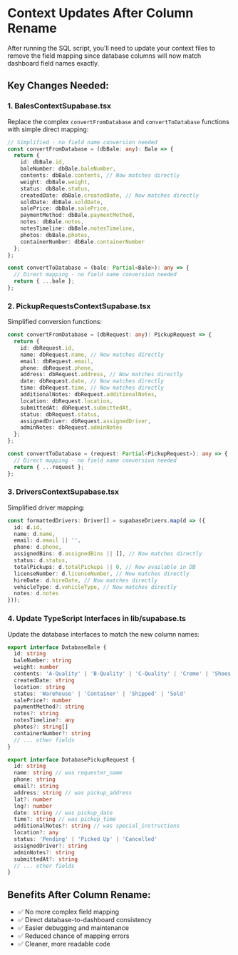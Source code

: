 # Context Updates After Column Rename

After running the SQL script, you'll need to update your context files to remove the field mapping since database columns will now match dashboard field names exactly.

## Key Changes Needed:

### 1. BalesContextSupabase.tsx
Replace the complex `convertFromDatabase` and `convertToDatabase` functions with simple direct mapping:

```typescript
// Simplified - no field name conversion needed
const convertFromDatabase = (dbBale: any): Bale => {
  return {
    id: dbBale.id,
    baleNumber: dbBale.baleNumber,
    contents: dbBale.contents, // Now matches directly
    weight: dbBale.weight,
    status: dbBale.status,
    createdDate: dbBale.createdDate, // Now matches directly
    soldDate: dbBale.soldDate,
    salePrice: dbBale.salePrice,
    paymentMethod: dbBale.paymentMethod,
    notes: dbBale.notes,
    notesTimeline: dbBale.notesTimeline,
    photos: dbBale.photos,
    containerNumber: dbBale.containerNumber
  };
};

const convertToDatabase = (bale: Partial<Bale>): any => {
  // Direct mapping - no field name conversion needed
  return { ...bale };
};
```

### 2. PickupRequestsContextSupabase.tsx
Simplified conversion functions:

```typescript
const convertFromDatabase = (dbRequest: any): PickupRequest => {
  return {
    id: dbRequest.id,
    name: dbRequest.name, // Now matches directly
    email: dbRequest.email,
    phone: dbRequest.phone,
    address: dbRequest.address, // Now matches directly
    date: dbRequest.date, // Now matches directly
    time: dbRequest.time, // Now matches directly
    additionalNotes: dbRequest.additionalNotes,
    location: dbRequest.location,
    submittedAt: dbRequest.submittedAt,
    status: dbRequest.status,
    assignedDriver: dbRequest.assignedDriver,
    adminNotes: dbRequest.adminNotes
  };
};

const convertToDatabase = (request: Partial<PickupRequest>): any => {
  // Direct mapping - no field name conversion needed
  return { ...request };
};
```

### 3. DriversContextSupabase.tsx
Simplified driver mapping:

```typescript
const formattedDrivers: Driver[] = supabaseDrivers.map(d => ({
  id: d.id,
  name: d.name,
  email: d.email || '',
  phone: d.phone,
  assignedBins: d.assignedBins || [], // Now matches directly
  status: d.status,
  totalPickups: d.totalPickups || 0, // Now available in DB
  licenseNumber: d.licenseNumber, // Now matches directly
  hireDate: d.hireDate, // Now matches directly
  vehicleType: d.vehicleType, // Now matches directly
  notes: d.notes
}));
```

### 4. Update TypeScript Interfaces in lib/supabase.ts
Update the database interfaces to match the new column names:

```typescript
export interface DatabaseBale {
  id: string
  baleNumber: string
  weight: number
  contents: 'A-Quality' | 'B-Quality' | 'C-Quality' | 'Creme' | 'Shoes'
  createdDate: string
  location: string
  status: 'Warehouse' | 'Container' | 'Shipped' | 'Sold'
  salePrice?: number
  paymentMethod?: string
  notes?: string
  notesTimeline?: any
  photos?: string[]
  containerNumber?: string
  // ... other fields
}

export interface DatabasePickupRequest {
  id: string
  name: string // was requester_name
  phone: string
  email?: string
  address: string // was pickup_address
  lat?: number
  lng?: number
  date: string // was pickup_date
  time?: string // was pickup_time
  additionalNotes?: string // was special_instructions
  location?: any
  status: 'Pending' | 'Picked Up' | 'Cancelled'
  assignedDriver?: string
  adminNotes?: string
  submittedAt?: string
  // ... other fields
}
```

## Benefits After Column Rename:
- ✅ No more complex field mapping
- ✅ Direct database-to-dashboard consistency
- ✅ Easier debugging and maintenance
- ✅ Reduced chance of mapping errors
- ✅ Cleaner, more readable code